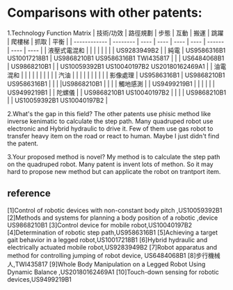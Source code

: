 # Comparisons with other patents:


1.Technology Function Matrix
| 技術/功效    | 路徑規劃 | 步態 | 互動 | 搬運 | 跳躍 | 爬樓梯 | 抓取 | 平衡 |
| ------------ | -------- | ---- | ---- | ---- | ---- | ------ | ---- | ---- |
| 液壓式電混和 |      |    |      |      |      |        |      | US9283949B2     |
| 純電         |  US9586316B1 US10017218B1       |    US9868210B1 US9586316B1 TWI435817  |      |      | US6484068B1     |   US9868210B1     |      | US10059392B1 US10040197B2 US20180162469A1   |
| 油電混和     |          |      |      |      |      |        |      |      |
| 汽油         |          |      |      |      |      |        |      |      |
| 影像處理     | US9586316B1    |  US9868210B1 US9586316B1   |      |      |      |US9868210B1        |      |      |
| 觸地感測     |          |  US9499219B1    |      |      |      |        |      | US9499219B1     |
| 陀螺儀       |          |    US9868210B1 US10040197B2  |      |      |      |  US9868210B1      |      |   US10059392B1 US10040197B2  |


2.What's the gap in this field?
The other patents use phisic method like inverse kenimatic to calculate the step path. Many quadruped robot use electronic and Hybrid hydraulic to drive it. Few of them use gas robot to transfer heavy item on the road or react to human. Maybe I just didn't find the patent.

3.Your proposed method is novel?
My method is to calculate the step path on the quadruped robot. Many patent is invent lots of methon. So it may hard to propose new method but can applicate the robot on trantport item.


## reference

[1]Control of robotic devices with non-constant body pitch ,US10059392B1
[2]Methods and systems for planning a body position of a robotic ,device US9868210B1
[3]Control device for mobile robot,US10040197B2
[4]Determination of robotic step path,US9586316B1
[5]Achieving a target gait behavior in a legged robot,US10017218B1
[6]Hybrid hydraulic and electrically actuated mobile robot,US9283949B2
[7]Robot apparatus and method for controlling jumping of robot device, US6484068B1
[8]步行機械人,TWI435817
[9]Whole Body Manipulation on a Legged Robot Using Dynamic Balance ,US20180162469A1
[10]Touch-down sensing for robotic devices,US9499219B1




